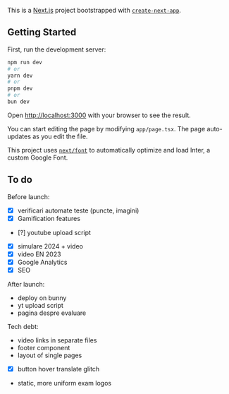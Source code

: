 This is a [Next.js](https://nextjs.org/) project bootstrapped with [`create-next-app`](https://github.com/vercel/next.js/tree/canary/packages/create-next-app).

## Getting Started

First, run the development server:

```bash
npm run dev
# or
yarn dev
# or
pnpm dev
# or
bun dev
```

Open [http://localhost:3000](http://localhost:3000) with your browser to see the result.

You can start editing the page by modifying `app/page.tsx`. The page auto-updates as you edit the file.

This project uses [`next/font`](https://nextjs.org/docs/basic-features/font-optimization) to automatically optimize and load Inter, a custom Google Font.

## To do

Before launch:

- [x] verificari automate teste (puncte, imagini)
- [x] Gamification features
- [?] youtube upload script
- [x] simulare 2024 + video
- [x] video EN 2023
- [x] Google Analytics
- [x] SEO

After launch:

- deploy on bunny
- yt upload script
- pagina despre evaluare

Tech debt:

- video links in separate files
- footer component
- layout of single pages
- [x] button hover translate glitch
- static, more uniform exam logos
